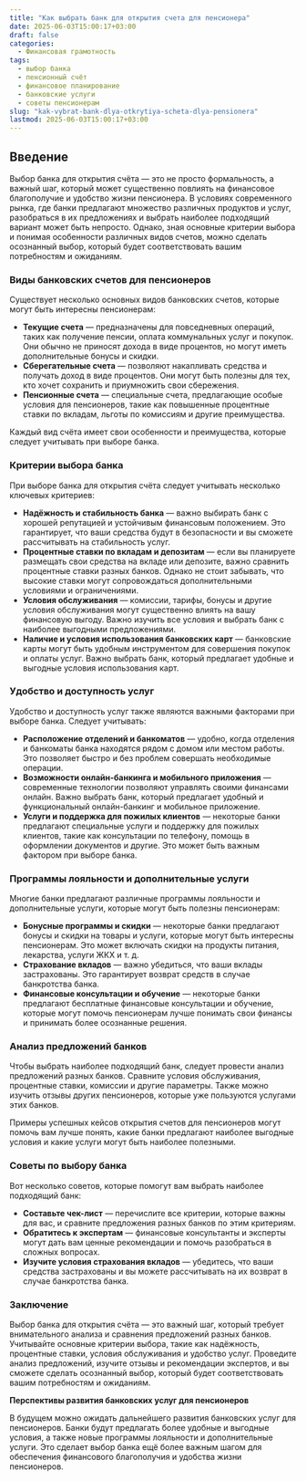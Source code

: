 ```yaml
---
title: "Как выбрать банк для открытия счета для пенсионера"
date: 2025-06-03T15:00:17+03:00
draft: false
categories:
  - Финансовая грамотность
tags:
  - выбор банка
  - пенсионный счёт
  - финансовое планирование
  - банковские услуги
  - советы пенсионерам
slug: "kak-vybrat-bank-dlya-otkrytiya-scheta-dlya-pensionera"
lastmod: 2025-06-03T15:00:17+03:00
---
```


## Введение

Выбор банка для открытия счёта — это не просто формальность, а важный шаг, который может существенно повлиять на финансовое благополучие и удобство жизни пенсионера. В условиях современного рынка, где банки предлагают множество различных продуктов и услуг, разобраться в их предложениях и выбрать наиболее подходящий вариант может быть непросто. Однако, зная основные критерии выбора и понимая особенности различных видов счетов, можно сделать осознанный выбор, который будет соответствовать вашим потребностям и ожиданиям.

### Виды банковских счетов для пенсионеров

Существует несколько основных видов банковских счетов, которые могут быть интересны пенсионерам:

- **Текущие счета** — предназначены для повседневных операций, таких как получение пенсии, оплата коммунальных услуг и покупок. Они обычно не приносят дохода в виде процентов, но могут иметь дополнительные бонусы и скидки.
- **Сберегательные счета** — позволяют накапливать средства и получать доход в виде процентов. Они могут быть полезны для тех, кто хочет сохранить и приумножить свои сбережения.
- **Пенсионные счета** — специальные счета, предлагающие особые условия для пенсионеров, такие как повышенные процентные ставки по вкладам, льготы по комиссиям и другие преимущества.

Каждый вид счёта имеет свои особенности и преимущества, которые следует учитывать при выборе банка.

### Критерии выбора банка

При выборе банка для открытия счёта следует учитывать несколько ключевых критериев:

- **Надёжность и стабильность банка** — важно выбирать банк с хорошей репутацией и устойчивым финансовым положением. Это гарантирует, что ваши средства будут в безопасности и вы сможете рассчитывать на стабильность услуг.
- **Процентные ставки по вкладам и депозитам** — если вы планируете размещать свои средства на вкладе или депозите, важно сравнить процентные ставки разных банков. Однако не стоит забывать, что высокие ставки могут сопровождаться дополнительными условиями и ограничениями.
- **Условия обслуживания** — комиссии, тарифы, бонусы и другие условия обслуживания могут существенно влиять на вашу финансовую выгоду. Важно изучить все условия и выбрать банк с наиболее выгодными предложениями.
- **Наличие и условия использования банковских карт** — банковские карты могут быть удобным инструментом для совершения покупок и оплаты услуг. Важно выбрать банк, который предлагает удобные и выгодные условия использования карт.

### Удобство и доступность услуг

Удобство и доступность услуг также являются важными факторами при выборе банка. Следует учитывать:

- **Расположение отделений и банкоматов** — удобно, когда отделения и банкоматы банка находятся рядом с домом или местом работы. Это позволяет быстро и без проблем совершать необходимые операции.
- **Возможности онлайн-банкинга и мобильного приложения** — современные технологии позволяют управлять своими финансами онлайн. Важно выбрать банк, который предлагает удобный и функциональный онлайн-банкинг и мобильное приложение.
- **Услуги и поддержка для пожилых клиентов** — некоторые банки предлагают специальные услуги и поддержку для пожилых клиентов, такие как консультации по телефону, помощь в оформлении документов и другие. Это может быть важным фактором при выборе банка.

### Программы лояльности и дополнительные услуги

Многие банки предлагают различные программы лояльности и дополнительные услуги, которые могут быть полезны пенсионерам:

- **Бонусные программы и скидки** — некоторые банки предлагают бонусы и скидки на товары и услуги, которые могут быть интересны пенсионерам. Это может включать скидки на продукты питания, лекарства, услуги ЖКХ и т. д.
- **Страхование вкладов** — важно убедиться, что ваши вклады застрахованы. Это гарантирует возврат средств в случае банкротства банка.
- **Финансовые консультации и обучение** — некоторые банки предлагают бесплатные финансовые консультации и обучение, которые могут помочь пенсионерам лучше понимать свои финансы и принимать более осознанные решения.

### Анализ предложений банков

Чтобы выбрать наиболее подходящий банк, следует провести анализ предложений разных банков. Сравните условия обслуживания, процентные ставки, комиссии и другие параметры. Также можно изучить отзывы других пенсионеров, которые уже пользуются услугами этих банков.

Примеры успешных кейсов открытия счетов для пенсионеров могут помочь вам лучше понять, какие банки предлагают наиболее выгодные условия и какие услуги могут быть наиболее полезными.

### Советы по выбору банка

Вот несколько советов, которые помогут вам выбрать наиболее подходящий банк:

- **Составьте чек-лист** — перечислите все критерии, которые важны для вас, и сравните предложения разных банков по этим критериям.
- **Обратитесь к экспертам** — финансовые консультанты и эксперты могут дать вам ценные рекомендации и помочь разобраться в сложных вопросах.
- **Изучите условия страхования вкладов** — убедитесь, что ваши средства застрахованы и вы можете рассчитывать на их возврат в случае банкротства банка.

### Заключение

Выбор банка для открытия счёта — это важный шаг, который требует внимательного анализа и сравнения предложений разных банков. Учитывайте основные критерии выбора, такие как надёжность, процентные ставки, условия обслуживания и удобство услуг. Проведите анализ предложений, изучите отзывы и рекомендации экспертов, и вы сможете сделать осознанный выбор, который будет соответствовать вашим потребностям и ожиданиям.

**Перспективы развития банковских услуг для пенсионеров**

В будущем можно ожидать дальнейшего развития банковских услуг для пенсионеров. Банки будут предлагать более удобные и выгодные условия, а также новые программы лояльности и дополнительные услуги. Это сделает выбор банка ещё более важным шагом для обеспечения финансового благополучия и удобства жизни пенсионеров.
